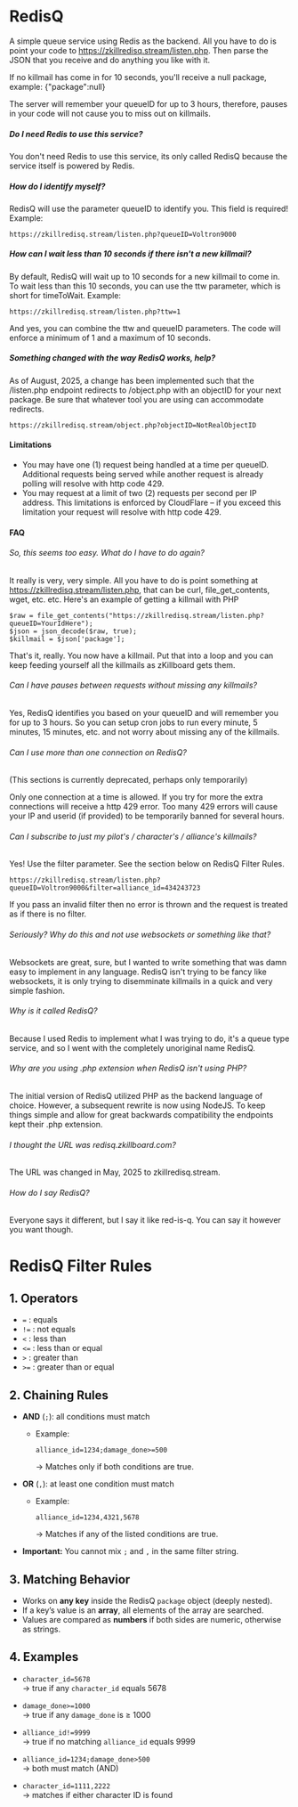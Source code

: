 # RedisQ

A simple queue service using Redis as the backend. All you have to do is point your code to https://zkillredisq.stream/listen.php. Then parse the JSON that you receive and do anything you like with it.

If no killmail has come in for 10 seconds, you'll receive a null package, example:
{"package":null}

The server will remember your queueID for up to 3 hours, therefore, pauses in your code will not cause you to miss out on killmails.

##### Do I need Redis to use this service?

You don't need Redis to use this service, its only called RedisQ because the service itself is powered by Redis.

##### How do I identify myself?

RedisQ will use the parameter queueID to identify you. This field is required! Example:

    https://zkillredisq.stream/listen.php?queueID=Voltron9000

##### How can I wait less than 10 seconds if there isn't a new killmail?

By default, RedisQ will wait up to 10 seconds for a new killmail to come in. To wait less than this 10 seconds, you can use the ttw parameter, which is short for timeToWait. Example:

    https://zkillredisq.stream/listen.php?ttw=1

And yes, you can combine the ttw and queueID parameters. The code will enforce a minimum of 1 and a maximum of 10 seconds.

##### Something changed with the way RedisQ works, help?

As of August, 2025, a change has been implemented such that the /listen.php endpoint redirects to /object.php with an objectID for your next package.  Be sure that whatever tool you are using can accommodate redirects.

    https://zkillredisq.stream/object.php?objectID=NotRealObjectID

#### Limitations

- You may have one (1) request being handled at a time per queueID. Additional requests being served while another request is already polling will resolve with http code 429.
- You may request at a limit of two (2) requests per second per IP address.  This limitations is enforced by CloudFlare – if you exceed this limitation your request will resolve with http code 429.

#### FAQ

###### So, this seems too easy. What do I have to do again?

It really is very, very simple. All you have to do is point something at https://zkillredisq.stream/listen.php, that can be curl, file_get_contents, wget, etc. etc. Here's an example of getting a killmail with PHP

  ```
  $raw = file_get_contents("https://zkillredisq.stream/listen.php?queueID=YourIdHere");
  $json = json_decode($raw, true);
  $killmail = $json['package'];
  ```
  
That's it, really. You now have a killmail. Put that into a loop and you can keep feeding yourself all the killmails as zKillboard gets them.

###### Can I have pauses between requests without missing any killmails?

Yes, RedisQ identifies you based on your queueID and will remember you for up to 3 hours. So you can setup cron jobs to run every minute, 5 minutes, 15 minutes, etc. and not worry about missing any of the killmails.

###### Can I use more than one connection on RedisQ?

(This sections is currently deprecated, perhaps only temporarily) 

Only one connection at a time is allowed. If you try for more the extra connections will receive a http 429 error. Too many 429 errors will cause your IP and userid (if provided) to be temporarily banned for several hours.

###### Can I subscribe to just my pilot's / character's / alliance's killmails?

Yes!  Use the filter parameter.  See the section below on RedisQ Filter Rules.

	https://zkillredisq.stream/listen.php?queueID=Voltron9000&filter=alliance_id=434243723

If you pass an invalid filter then no error is thrown and the request is treated as if there is no filter.

###### Seriously? Why do this and not use websockets or something like that?

Websockets are great, sure, but I wanted to write something that was damn easy to implement in any language. RedisQ isn't trying to be fancy like websockets, it is only trying to disemminate killmails in a quick and very simple fashion.

###### Why is it called RedisQ?

Because I used Redis to implement what I was trying to do, it's a queue type service, and so I went with the completely unoriginal name RedisQ.

###### Why are you using .php extension when RedisQ isn't using PHP?

The initial version of RedisQ utilized PHP as the backend language of choice.  However, a subsequent rewrite is now using NodeJS.  To keep things simple and allow for great backwards compatibility the endpoints kept their .php extension.

###### I thought the URL was redisq.zkillboard.com?

The URL was changed in May, 2025 to zkillredisq.stream.

###### How do I say RedisQ?

Everyone says it different, but I say it like red-is-q.  You can say it however you want though.

# RedisQ Filter Rules

## 1. Operators
- `=` : equals  
- `!=` : not equals  
- `<` : less than  
- `<=` : less than or equal  
- `>` : greater than  
- `>=` : greater than or equal  

## 2. Chaining Rules
- **AND** (`;`): all conditions must match  
  - Example:  
    ```
    alliance_id=1234;damage_done>=500
    ```
    → Matches only if both conditions are true.  

- **OR** (`,`): at least one condition must match  
  - Example:  
    ```
    alliance_id=1234,4321,5678
    ```
    → Matches if any of the listed conditions are true.  

- **Important:** You cannot mix `;` and `,` in the same filter string.  

## 3. Matching Behavior
- Works on **any key** inside the RedisQ `package` object (deeply nested).  
- If a key’s value is an **array**, all elements of the array are searched.  
- Values are compared as **numbers** if both sides are numeric, otherwise as strings.  

## 4. Examples
- `character_id=5678`  
  → true if any `character_id` equals 5678  

- `damage_done>=1000`  
  → true if any `damage_done` is ≥ 1000  

- `alliance_id!=9999`  
  → true if no matching `alliance_id` equals 9999  

- `alliance_id=1234;damage_done>500`  
  → both must match (AND)  

- `character_id=1111,2222`  
  → matches if either character ID is found  

